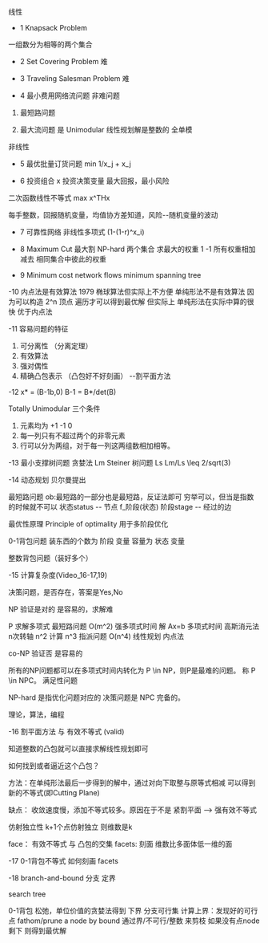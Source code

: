 线性
- 1
Knapsack Problem

一组数分为相等的两个集合

- 2
Set Covering Problem  难

- 3
Traveling Salesman Problem 难

- 4
最小费用网络流问题  非难问题

1. 最短路问题

2. 最大流问题
是 Unimodular 线性规划解是整数的
全单模

非线性
- 5
最优批量订货问题  min 1/x_j + x_j

- 6 投资组合 x 投资决策变量
最大回报，最小风险

二次函数线性不等式 max x^THx

每手整数，回报随机变量，均值协方差知道，风险--随机变量的波动

- 7 可靠性网络
非线性多项式  (1-(1-r)^x_i)

- 8  Maximum Cut 最大割   NP-hard
两个集合 求最大的权重
1   -1
所有权重相加 减去 相同集合中彼此的权重

- 9  Minimum cost network flows
minimum spanning tree

-10  内点法是有效算法  1979 椭球算法但实际上不方便
单纯形法不是有效算法 因为可以构造 2^n 顶点 遍历才可以得到最优解
但实际上 单纯形法在实际中算的很快 优于内点法

-11  容易问题的特征
1. 可分离性  （分离定理）
2. 有效算法
3. 强对偶性
4. 精确凸包表示 （凸包好不好刻画） --割平面方法

-12
x* = (B-1b,0)
B-1 = B*/det(B)

Totally Unimodular 三个条件
1. 元素均为 +1 -1 0
2. 每一列只有不超过两个的非零元素
3. 行可以分为两组，对于每一列这两组数相加相等。

-13
最小支撑树问题  贪婪法  Lm
Steiner 树问题  Ls   Lm/Ls \leq 2/sqrt(3)

-14
动态规划  贝尔曼提出

最短路问题   ob:最短路的一部分也是最短路，反证法即可
            穷举可以，但当是指数的时候就不可以
状态status  -- 节点   f_阶段(状态)
阶段stage   -- 经过的边

最优性原理 Principle of optimality   用于多阶段优化

0-1背包问题    装东西的个数为 阶段 变量  容量为 状态  变量

整数背包问题（装好多个）

-15 计算复杂度(Video_16-17,19)

决策问题，是否存在，答案是Yes,No

NP 验证是对的 是容易的，求解难

P 求解多项式
最短路问题 O(m^2)   强多项式时间
解 Ax=b   多项式时间  高斯消元法  n次转轴 n^2 计算  n^3
指派问题  O(n^4)
线性规划  内点法

co-NP
验证否 是容易的

所有的NP问题都可以在多项式时间内转化为 P \in NP，则P是最难的问题。
称 P \in NPC。 满足性问题

NP-hard 是指优化问题对应的 决策问题是 NPC 完备的。

理论，算法，编程

-16 割平面方法 与 有效不等式 (valid)

知道整数的凸包就可以直接求解线性规划即可

如何找到或者逼近这个凸包？

方法：在单纯形法最后一步得到的解中，通过对向下取整与原等式相减 可以得到新的不等式(即Cutting Plane)

缺点：
收敛速度慢，添加不等式较多。原因在于不是 紧割平面 --> 强有效不等式

仿射独立性  k+1个点仿射独立 则维数是k

face： 有效不等式 与 凸包的交集
facets: 刻面 维数比多面体低一维的面

-17 0-1背包不等式
如何刻画 facets

-18 branch-and-bound
     分支       定界

search tree

0-1背包
松弛，单位价值的贪婪法得到 下界
分支可行集
计算上界：发现好的可行点
fathom/prune a node by bound  通过界/不可行/整数 来剪枝
如果没有点node 剩下 则得到最优解
